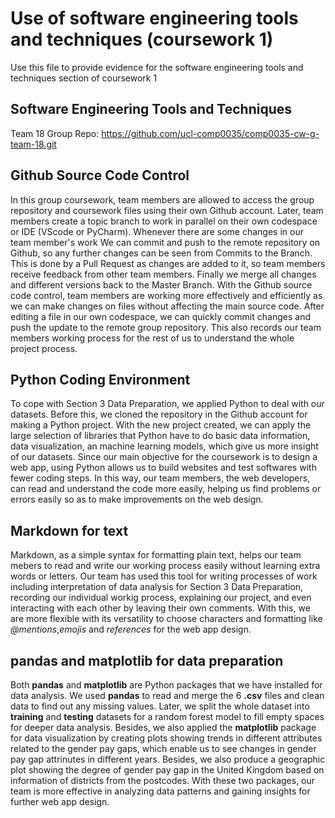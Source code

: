 # Use of software engineering tools and techniques (coursework 1)

Use this file to provide evidence for the software engineering tools and techniques section of coursework 1

## **Software Engineering Tools and Techniques**
Team 18 Group Repo: <https://github.com/ucl-comp0035/comp0035-cw-g-team-18.git>

## **Github Source Code Control**
 
In this group coursework, team members are allowed to access the group repository and coursework files using their own Github account. Later, team members create a topic branch to work in parallel on their own codespace or IDE (VScode or PyCharm). Whenever there are some changes in our team member's work We can commit and push to the remote repository on Github, so any further changes can be seen from Commits to the Branch. This is done by a Pull Request as changes are added to it, so team members receive feedback from other team members. Finally we merge all changes and different versions back to the Master Branch. With the Github source code control, team members are working more effectively and efficiently as we can make changes on files without affecting the main source code. After editing a file in our own codespace, we can quickly commit changes and push the update to the remote group repository. This also records our team members working process for the rest of us to understand the whole project process.

## **Python Coding Environment**
  
To cope with Section 3 Data Preparation, we applied Python to deal with our datasets. Before this, we cloned the repository in the Github account for making a Python project. With the new project created, we can apply the large selection of libraries that Python have to do basic data information, data visualization, an machine learning models, which give us more insight of our datasets. Since our main objective for the coursework is to design a web app, using Python allows us to build websites and test softwares with fewer coding steps. In this way, our team members, the web developers, can read and understand the code more easily, helping us find problems or errors easily so as to make improvements on the web design. 

## **Markdown for text**

Markdown, as a simple syntax for formatting plain text, helps our team mebers to read and write our working process easily without learning extra words or letters. Our team has used this tool for writing processes of work including interpretation of data analysis for Section 3 Data Preparation, recording our individual workig process, explaining our project, and even interacting with each other by leaving their own comments. With this, we are more flexible with its versatility to choose characters and formatting like *@mentions*,*emojis* and *references* for the web app design. 


## **pandas and matplotlib for data preparation**

Both **pandas** and **matplotlib** are Python packages that we have installed for data analysis. We used **pandas** to read and merge the 6 **.csv** files and clean data to find out any missing values. Later, we split the whole dataset into **training** and **testing** datasets for a random forest model to fill empty spaces for deeper data analysis. Besides, we also applied the **matplotlib** package for data visualization by creating plots showing trends in different attributes related to the gender pay gaps, which enable us to see changes in gender pay gap attrinutes in different years. Besides, we also produce a geographic plot showing the degree of gender pay gap in the United Kingdom based on information of districts from the postcodes. With these two packages, our team is more effective in analyzing data patterns and gaining insights for further web app design.
